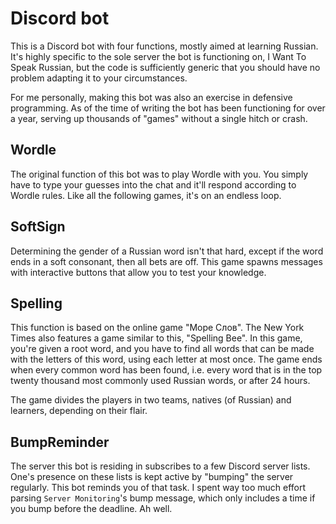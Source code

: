 # Discord bot

This is a Discord bot with four functions, mostly aimed at learning Russian. It's highly specific to the sole server the bot is functioning on, I Want To Speak Russian, but the code is sufficiently generic that you should have no problem adapting it to your circumstances.

For me personally, making this bot was also an exercise in defensive programming. As of the time of writing the bot has been functioning for over a year, serving up thousands of "games" without a single hitch or crash.

## Wordle

The original function of this bot was to play Wordle with you. You simply have to type your guesses into the chat and it'll respond according to Wordle rules. Like all the following games, it's on an endless loop.

## SoftSign

Determining the gender of a Russian word isn't that hard, except if the word ends in a soft consonant, then all bets are off. This game spawns messages with interactive buttons that allow you to test your knowledge.

## Spelling

This function is based on the online game "Море Слов". The New York Times also features a game similar to this, "Spelling Bee". In this game, you're given a root word, and you have to find all words that can be made with the letters of this word, using each letter at most once. The game ends when every common word has been found, i.e. every word that is in the top twenty thousand most commonly used Russian words, or after 24 hours. 

The game divides the players in two teams, natives (of Russian) and learners, depending on their flair.

## BumpReminder

The server this bot is residing in subscribes to a few Discord server lists. One's presence on these lists is kept active by "bumping" the server regularly. This bot reminds you of that task. I spent way too much effort parsing `Server Monitoring`'s bump message, which only includes a time if you bump before the deadline. Ah well.
